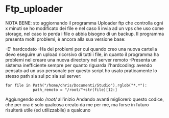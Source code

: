 # Ftp_uploader
NOTA BENE: sto aggiornando il programma
Uploader ftp che controlla ogni x minuti se ho modificato dei file e nel caso li invia ad un vps che uso come storage, nel caso io perda i file o abbia bisogno di un backup. Il programma presenta molti problemi, è ancora alla sua versione base:

-E' hardcodato
-Ha dei problemi per cui quando creo una nuova cartella devo eseguire un upload ricorsivo di tutti i file, in quanto il programma ha problemi nel creare una nuova directory nel server remoto
-Presenta un sistema inefficiente sempre per quanto riguarda l'hardcoding: avendo pensato ad un uso personale per questo script ho usato praticamente lo stesso path sia sul pc sia sul server:
  
    for file in Path("/home/chris/Documenti/Studio").rglob("*.*"):
                path_remoto = "/root/"+str(file)[12:]
                
Aggiungendo solo */root/* all'inizio
Andando avanti migliorerò questo codice, che per ora è solo qualcosa creato da me per me, ma forse in futuro risulterà utile (ed utilizzabile) a qualcuno
